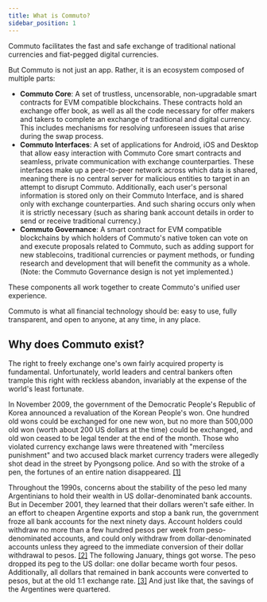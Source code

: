 ```yaml
---
title: What is Commuto?
sidebar_position: 1
---
```


Commuto facilitates the fast and safe exchange of traditional national currencies and fiat-pegged digital currencies.

But Commuto is not just an app. Rather, it is an ecosystem composed of multiple parts:

- **Commuto Core**: A set of trustless, uncensorable, non-upgradable smart contracts for EVM compatible blockchains. These contracts hold an exchange offer book, as well as all the code necessary for offer makers and takers to complete an exchange of traditional and digital currency. This includes mechanisms for resolving unforeseen issues that arise during the swap process.
- **Commuto Interfaces**: A set of applications for Android, iOS and Desktop that allow easy interaction with Commuto Core smart contracts and seamless, private communication with exchange counterparties. These interfaces make up a peer-to-peer network across which data is shared, meaning there is no central server for malicious entities to target in an attempt to disrupt Commuto. Additionally, each user's personal information is stored only on their Commuto Interface, and is shared only with exchange counterparties. And such sharing occurs only when it is strictly necessary (such as sharing bank account details in order to send or receive traditional currency.)
- **Commuto Governance**: A smart contract for EVM compatible blockchains by which holders of Commuto's native token can vote on and execute proposals related to Commuto, such as adding support for new stablecoins, traditional currencies or payment methods, or funding research and development that will benefit the community as a whole. (Note: the Commuto Governance design is not yet implemented.)

These components all work together to create Commuto's unified user experience.

Commuto is what all financial technology should be: easy to use, fully transparent, and open to anyone, at any time, in any place.

## Why does Commuto exist?

The right to freely exchange one's own fairly acquired property is fundamental. Unfortunately, world leaders and central bankers often trample this right with reckless abandon, invariably at the expense of the world's least fortunate.

In November 2009, the government of the Democratic People's Republic of Korea announced a revaluation of the Korean People's won. One hundred old wons could be exchanged for one new won, but no more than 500,000 old won (worth about 200 US dollars at the time) could be exchanged, and old won ceased to be legal tender at the end of the month. Those who violated currency exchange laws were threatened with "merciless punishment" and two accused black market currency traders were allegedly shot dead in the street by Pyongsong police. And so with the stroke of a pen, the fortunes of an entire nation disappeared. [\[1\]](https://en.wikipedia.org/wiki/North_Korean_won)

Throughout the 1990s, concerns about the stability of the peso led many Argentinians to hold their wealth in US dollar-denominated bank accounts. But in December 2001, they learned that their dollars weren't safe either. In an effort to cheapen Argentine exports and stop a bank run, the government froze all bank accounts for the next ninety days. Account holders could withdraw no more than a few hundred pesos per week from peso-denominated accounts, and could only withdraw from dollar-denominated accounts unless they agreed to the immediate conversion of their dollar withdrawal to pesos. [\[2\]](https://en.wikipedia.org/wiki/Corralito) The following January, things got worse. The peso dropped its peg to the US dollar: one dollar became worth four pesos. Additionally, all dollars that remained in bank accounts were converted to pesos, but at the old 1:1 exchange rate. [\[3\]](https://www.theglobeandmail.com/report-on-business/argentinas-forced-pesofication-ruled-illegal/article25685504/) And just like that, the savings of the Argentines were quartered.